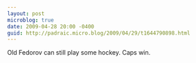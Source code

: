 ```yaml
---
layout: post
microblog: true
date: 2009-04-28 20:00 -0400
guid: http://padraic.micro.blog/2009/04/29/t1644790898.html
---
```

Old Fedorov can still play some hockey. Caps win.
